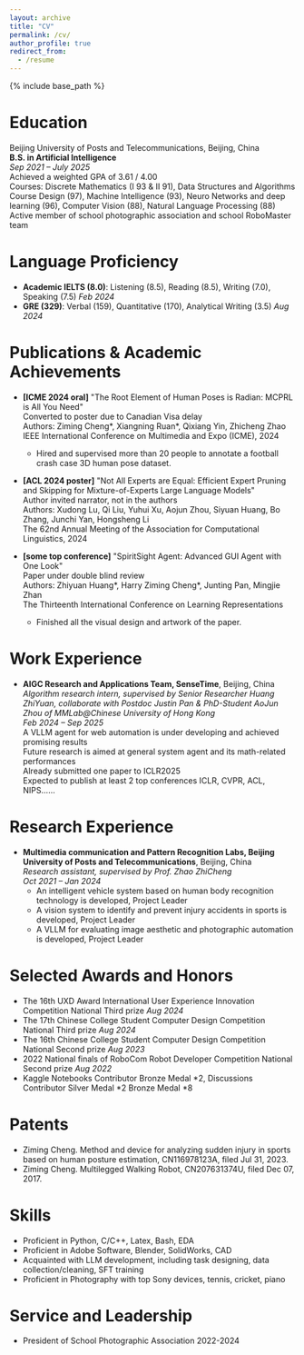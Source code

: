 ```yaml
---
layout: archive
title: "CV"
permalink: /cv/
author_profile: true
redirect_from:
  - /resume
---
```


{% include base_path %}

Education
======
Beijing University of Posts and Telecommunications, Beijing, China  
**B.S. in Artificial Intelligence**  
*Sep 2021 – July 2025*  
Achieved a weighted GPA of 3.61 / 4.00  
Courses: Discrete Mathematics (I 93 & II 91), Data Structures and Algorithms Course Design (97), Machine Intelligence (93), Neuro Networks and deep learning (96), Computer Vision (88), Natural Language Processing (88)  
Active member of school photographic association and school RoboMaster team

Language Proficiency
======
- **Academic IELTS (8.0)**: Listening (8.5), Reading (8.5), Writing (7.0), Speaking (7.5) *Feb 2024*
- **GRE (329)**: Verbal (159), Quantitative (170), Analytical Writing (3.5) *Aug 2024*

Publications & Academic Achievements
======
- **[ICME 2024 oral]** "The Root Element of Human Poses is Radian: MCPRL is All You Need"  
  Converted to poster due to Canadian Visa delay  
  Authors: Ziming Cheng\*, Xiangning Ruan\*, Qixiang Yin, Zhicheng Zhao  
  IEEE International Conference on Multimedia and Expo (ICME), 2024  
  - Hired and supervised more than 20 people to annotate a football crash case 3D human pose dataset.

- **[ACL 2024 poster]** "Not All Experts are Equal: Efficient Expert Pruning and Skipping for Mixture-of-Experts Large Language Models"  
  Author invited narrator, not in the authors  
  Authors: Xudong Lu, Qi Liu, Yuhui Xu, Aojun Zhou, Siyuan Huang, Bo Zhang, Junchi Yan, Hongsheng Li  
  The 62nd Annual Meeting of the Association for Computational Linguistics, 2024

- **[some top conference]** "SpiritSight Agent: Advanced GUI Agent with One Look"  
  Paper under double blind review  
  Authors: Zhiyuan Huang\*, Harry Ziming Cheng\*, Junting Pan, Mingjie Zhan  
  The Thirteenth International Conference on Learning Representations  
  - Finished all the visual design and artwork of the paper.

Work Experience
======
- **AIGC Research and Applications Team, SenseTime**, Beijing, China  
  *Algorithm research intern, supervised by Senior Researcher Huang ZhiYuan, collaborate with Postdoc Justin Pan & PhD-Student AoJun Zhou of MMLab@Chinese University of Hong Kong*  
  *Feb 2024 – Sep 2025*  
  A VLLM agent for web automation is under developing and achieved promising results  
  Future research is aimed at general system agent and its math-related performances  
  Already submitted one paper to ICLR2025  
  Expected to publish at least 2 top conferences ICLR, CVPR, ACL, NIPS……

Research Experience
======
- **Multimedia communication and Pattern Recognition Labs, Beijing University of Posts and Telecommunications**, Beijing, China  
  *Research assistant, supervised by Prof. Zhao ZhiCheng*  
  *Oct 2021 – Jan 2024*  
  - An intelligent vehicle system based on human body recognition technology is developed, Project Leader  
  - A vision system to identify and prevent injury accidents in sports is developed, Project Leader  
  - A VLLM for evaluating image aesthetic and photographic automation is developed, Project Leader

Selected Awards and Honors
======
- The 16th UXD Award International User Experience Innovation Competition National Third prize *Aug 2024*
- The 17th Chinese College Student Computer Design Competition National Third prize *Aug 2024*
- The 16th Chinese College Student Computer Design Competition National Second prize *Aug 2023*
- 2022 National finals of RoboCom Robot Developer Competition National Second prize *Aug 2022*
- Kaggle Notebooks Contributor Bronze Medal *2, Discussions Contributor Silver Medal *2 Bronze Medal *8

Patents
======
- Ziming Cheng. Method and device for analyzing sudden injury in sports based on human posture estimation, CN116978123A, filed Jul 31, 2023.
- Ziming Cheng. Multilegged Walking Robot, CN207631374U, filed Dec 07, 2017.

Skills
======
- Proficient in Python, C/C++, Latex, Bash, EDA
- Proficient in Adobe Software, Blender, SolidWorks, CAD
- Acquainted with LLM development, including task designing, data collection/cleaning, SFT training
- Proficient in Photography with top Sony devices, tennis, cricket, piano

Service and Leadership
======
- President of School Photographic Association 2022-2024
